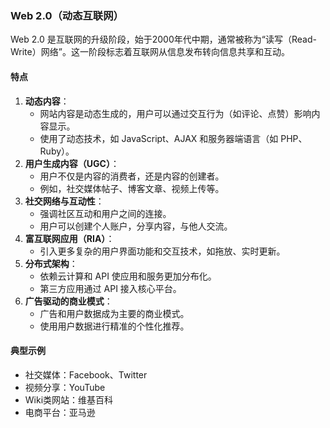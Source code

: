 ### **Web 2.0（动态互联网）**

Web 2.0 是互联网的升级阶段，始于2000年代中期，通常被称为“读写（Read-Write）网络”。这一阶段标志着互联网从信息发布转向信息共享和互动。

#### **特点**

1. **动态内容**：
    - 网站内容是动态生成的，用户可以通过交互行为（如评论、点赞）影响内容显示。
    - 使用了动态技术，如 JavaScript、AJAX 和服务器端语言（如 PHP、Ruby）。
2. **用户生成内容（UGC）**：
    - 用户不仅是内容的消费者，还是内容的创建者。
    - 例如，社交媒体帖子、博客文章、视频上传等。
3. **社交网络与互动性**：
    - 强调社区互动和用户之间的连接。
    - 用户可以创建个人账户，分享内容，与他人交流。
4. **富互联网应用（RIA）**：
    - 引入更多复杂的用户界面功能和交互技术，如拖放、实时更新。
5. **分布式架构**：
    - 依赖云计算和 API 使应用和服务更加分布化。
    - 第三方应用通过 API 接入核心平台。
6. **广告驱动的商业模式**：
    - 广告和用户数据成为主要的商业模式。
    - 使用用户数据进行精准的个性化推荐。

#### **典型示例**

- 社交媒体：Facebook、Twitter
- 视频分享：YouTube
- Wiki类网站：维基百科
- 电商平台：亚马逊